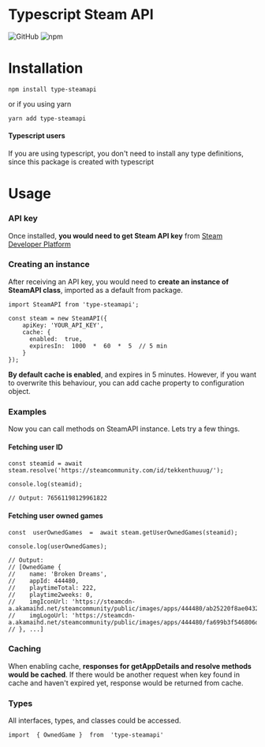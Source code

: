 # Typescript Steam API
![GitHub](https://img.shields.io/github/license/tekkenthuuug/type-steamapi?style=for-the-badge)
![npm](https://img.shields.io/npm/v/type-steamapi?style=for-the-badge)

# Installation

```
npm install type-steamapi
```
or if you using yarn
```
yarn add type-steamapi
```
#### Typescript users
If you are using typescript, you don't need to install any type definitions, since this package is created with typescript

# Usage
### API key
Once installed, **you would need to get Steam API key** from [Steam Developer Platform](http://steamcommunity.com/dev/apikey)
### Creating an instance
After receiving an API key, you would need to **create an instance of SteamAPI class**, imported as a default from package.
```
import SteamAPI from 'type-steamapi';

const steam = new SteamAPI({
    apiKey: 'YOUR_API_KEY',
    cache: {
      enabled:  true,
      expiresIn:  1000  *  60  *  5  // 5 min
    }
});
```
**By default cache is enabled**, and expires in 5 minutes. However, if you want to overwrite this behaviour, you can add cache property to configuration object.

### Examples
Now you can call methods on SteamAPI instance. Lets try a few things.
#### Fetching user ID
```
const steamid = await steam.resolve('https://steamcommunity.com/id/tekkenthuuug/');

console.log(steamid);

// Output: 76561198129961822
```
#### Fetching user owned games
```
const  userOwnedGames  =  await steam.getUserOwnedGames(steamid);

console.log(userOwnedGames);

// Output:
// [OwnedGame {
//    name: 'Broken Dreams',
//    appId: 444480,
//    playtimeTotal: 222,
//    playtime2weeks: 0,
//    imgIconUrl: 'https://steamcdn-a.akamaihd.net/steamcommunity/public/images/apps/444480/ab25220f8ae0432881195c8532776e634922bb7f.jpg',
//    imgLogoUrl: 'https://steamcdn-a.akamaihd.net/steamcommunity/public/images/apps/444480/fa699b3f546806db99c4f8f9b5078224ca606893.jpg'
// }, ...]
```

### Caching
When enabling cache, **responses for getAppDetails and resolve methods would be cached**. If there would be another request when key found in cache and haven't expired yet, response would be returned from cache.

### Types
All interfaces, types, and classes could be accessed.
```
import  { OwnedGame }  from  'type-steamapi'
```
